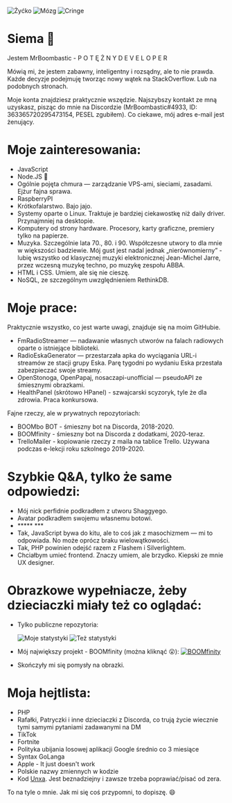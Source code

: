 ![Żyćko](https://img.shields.io/badge/Życie-owszem-mint.svg) ![Mózg](https://img.shields.io/badge/Mózg-100%25-mint.svg) ![Cringe](https://img.shields.io/badge/Cringe-trochę-orange.svg)
# Siema 👋
Jestem MrBoombastic - P O T Ę Ż N Y D E V E L O P E R 

Mówią mi, że jestem zabawny, inteligentny i rozsądny, ale to nie prawda. Każde decyzje podejmuję tworząc nowy wątek na StackOverflow. Lub na podobnych stronach.

Moje konta znajdziesz praktycznie wszędzie. Najszybszy kontakt ze mną uzyskasz, pisząc do mnie na Discordzie (MrBoombastic#4933, ID: 363365720295473154, PESEL zgubiłem). Co ciekawe, mój adres e-mail jest żenujący.
# Moje zainteresowania:
- JavaScript
- Node.JS 💖
- Ogólnie pojęta chmura — zarządzanie VPS-ami, sieciami, zasadami. Ejżur fajna sprawa.
- RaspberryPI
- Krótkofalarstwo. Bajo jajo.
- Systemy oparte o Linux. Traktuje je bardziej ciekawostkę niż daily driver. Przynajmniej na desktopie.
- Komputery od strony hardware. Procesory, karty graficzne, premiery tylko na papierze.
- Muzyka. Szczególnie lata 70., 80. i 90. Współczesne utwory to dla mnie w większości badziewie. Mój gust jest nadal jednak „nierównomierny” - lubię wszystko od klasycznej muzyki elektronicznej Jean-Michel Jarre, przez wczesną muzykę techno, po muzykę zespołu ABBA.
- HTML i CSS. Umiem, ale się nie cieszę.
- NoSQL, ze szczególnym uwzględnieniem RethinkDB.

# Moje prace:
Praktycznie wszystko, co jest warte uwagi, znajduje się na moim GitHubie.
- FmRadioStreamer — nadawanie własnych utworów na falach radiowych oparte o istniejące biblioteki.
- RadioEskaGenerator — przestarzała apka do wyciągania URL-i streamów ze stacji grupy Eska. Parę tygodni po wydaniu Eska przestała zabezpieczać swoje streamy.
- OpenStonoga, OpenPapaj, nosaczapi-unofficial — pseudoAPI ze śmiesznymi obrazkami.
- HealthPanel (skrótowo HPanel) - szwajcarski scyzoryk, tyle że dla zdrowia. Praca konkursowa.

Fajne rzeczy, ale w prywatnych repozytoriach:
- BOOMbo BOT - śmieszny bot na Discorda, 2018-2020.
- BOOMfinity - śmieszny bot na Discorda z dodatkami, 2020-teraz.
- TrelloMailer - kopiowanie rzeczy z maila na tablice Trello. Używana podczas e-lekcji roku szkolnego 2019-2020.

# Szybkie Q&A, tylko że same odpowiedzi:
- Mój nick perfidnie podkradłem z utworu Shaggyego.
- Avatar podkradłem swojemu własnemu botowi.
- \***** ***
- Tak, JavaScript bywa do kitu, ale to coś jak z masochizmem — mi to odpowiada. No może oprócz braku wielowątkowości.
- Tak, PHP powinien odejść razem z Flashem i Silverlightem.
- Chciałbym umieć frontend. Znaczy umiem, ale brzydko. Kiepski ze mnie UX designer.

# Obrazkowe wypełniacze, żeby dzieciaczki miały też co oglądać:
- Tylko publiczne repozytoria:


    ![Moje statystyki](https://github-readme-stats.vercel.app/api?username=MrBoombastic&theme=blue-green)
    ![Też statystyki](https://github-readme-stats.vercel.app/api/top-langs/?username=MrBoombastic&theme=blue-green)
- Mój największy projekt - BOOMfinity (można kliknąć 😮):
    [![BOOMfinity](https://cdn.discordapp.com/attachments/735878886570852575/794936298744840223/logo.png)](https://boomfinity.xyz)
- Skończyły mi się pomysły na obrazki.

# Moja hejtlista:
- PHP
- Rafałki, Patryczki i inne dzieciaczki z Discorda, co trują życie wiecznie tymi samymi pytaniami zadawanymi na DM
- TikTok
- Fortnite
- Polityka ubijania losowej aplikacji Google średnio co 3 miesiące
- Syntax GoLanga
- Apple - It just doesn't work
- Polskie nazwy zmiennych w kodzie
- Kod [Unxa](https://github.com/unxcepted). Jest beznadziejny i zawsze trzeba poprawiać/pisać od zera.

To na tyle o mnie. Jak mi się coś przypomni, to dopiszę. 😄
